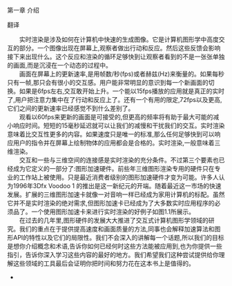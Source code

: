 第一章 介绍

翻译

　　实时渲染是涉及如何在计算机中快速的生成图像。它是计算机图形学中高度交互的部分。一个图像出现在屏幕上,观察者做出行动和反应。然后这些反馈会影响接下来出现什么。这个反应和渲染的循环足够快到让观察者看到的不是一张张单独的画面,而是沉浸在一个动态的过程中。<br> 
　　画面在屏幕上的更新速率,是用帧数/秒(fps)或者赫兹(Hz)来衡量的。如果每秒只有一帧,那只会有很小的交互感。用户能非常明显的意识到每一个新画面的切换。如果是6fps左右,交互敢开始上升。一个能以15fps播放的应用就是真正的实时了,用户把注意力集中在了行动和反应上了。还有一个有用的限定,72fps以及更高,它们之间的更新速率已经感觉不到什么差别了。 <br>
　　观看以60fps来更新的画面是可接受的,但更高的频率将有助于最大可能的减小响应时间。短短的15毫秒延迟就可以让我们的减慢和干扰我们的交互。实时渲染意味着比交互性更多的内容。如果速度只是唯一的标准,那么任何足够快到可以响应用户的指令并在屏幕上绘制物体的应用都会是合格的。实时渲染,一般意味着三维渲染。 <br>
　　交互和一些与三维空间的连接感是实时渲染的充分条件。不过第三个要素也已经成为它定义的一部分了:图形加速硬件。前些年三维图形渲染专用的硬件只在专业的工作站上被使用。只是最近消费者级别的图形加速硬件才变为可能。许多人认为1996年3Dfx Voodoo 1 的推出是这一新纪元的开端。随着最近这一市场的快速发展。扩展的三维图形加速卡就像一对音响一样已经成为家用计算机的标配。虽然它并不是实时渲染的绝对需求,但图形加速卡已经成为了大多数实时应用程序的必须品了。一个使用图形加速卡来进行实时渲染的好例子如图1.1所展示。 <br>
　　在过去的几年里,图形硬件的发展大大推进了交互式计算机图形学领域的研究。我们的重点在于提供提高速度和画面质量的方法,同事也会解释加速算法和图形API的特性以及它们的局限性。我们不会深入的讲解每一个话题,所以我们的目标是想你介绍概念和术语,告诉你如何已经何时这些方法能被应用到,也为你提供一些指引，告诉你深入学习这些内容的最好的地方。我们希望我们这种尝试提供给你理解这些领域的工具最后会证明你把时间和努力花在这本书上是值得的。

+

